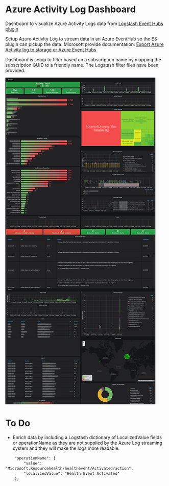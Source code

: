 
# Azure Activity Log Dashboard
Dashboard to visualize Azure Activity Logs data from [Logstash Event Hubs plugin](https://www.elastic.co/guide/en/logstash/current/plugins-inputs-azure_event_hubs.html)

Setup Azure Activity Log to stream data in an Azure EventHub so the ES plugin can pickup the data. Microsoft provide documentation: [Export Azure Activity log to storage or Azure Event Hubs](https://docs.microsoft.com/en-us/azure/azure-monitor/platform/activity-log-export)

Dashboard is setup to filter based on a subscription name by mapping the subscription GUID to a friendly name. The Logstash filter files have been provided.

![Azure Activity Log Dashboard](./grafana-azure-activity-log01.png)

# To Do
* Enrich data by including a Logstash dictionary of LocalizedValue fields or operationName as they are not supplied by the Azure Log streaming system and they will make the logs more readable.
```
    "operationName": {
        "value": "Microsoft.Resourcehealth/healthevent/Activated/action",
        "localizedValue": "Health Event Activated"
    },
```
